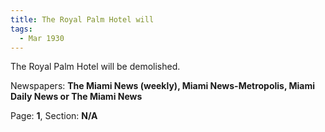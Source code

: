 ```yaml
---  
title: The Royal Palm Hotel will  
tags:  
  - Mar 1930  
---  
```

  
The Royal Palm Hotel will be demolished.  
  
Newspapers: **The Miami News (weekly), Miami News-Metropolis, Miami Daily News or The Miami News**  
  
Page: **1**, Section: **N/A** 
